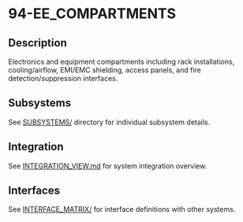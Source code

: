 # 94-EE_COMPARTMENTS

## Description
Electronics and equipment compartments including rack installations, cooling/airflow, EMI/EMC shielding, access panels, and fire detection/suppression interfaces.

## Subsystems
See [SUBSYSTEMS/](./SUBSYSTEMS/) directory for individual subsystem details.

## Integration
See [INTEGRATION_VIEW.md](./INTEGRATION_VIEW.md) for system integration overview.

## Interfaces
See [INTERFACE_MATRIX/](./INTERFACE_MATRIX/) for interface definitions with other systems.
